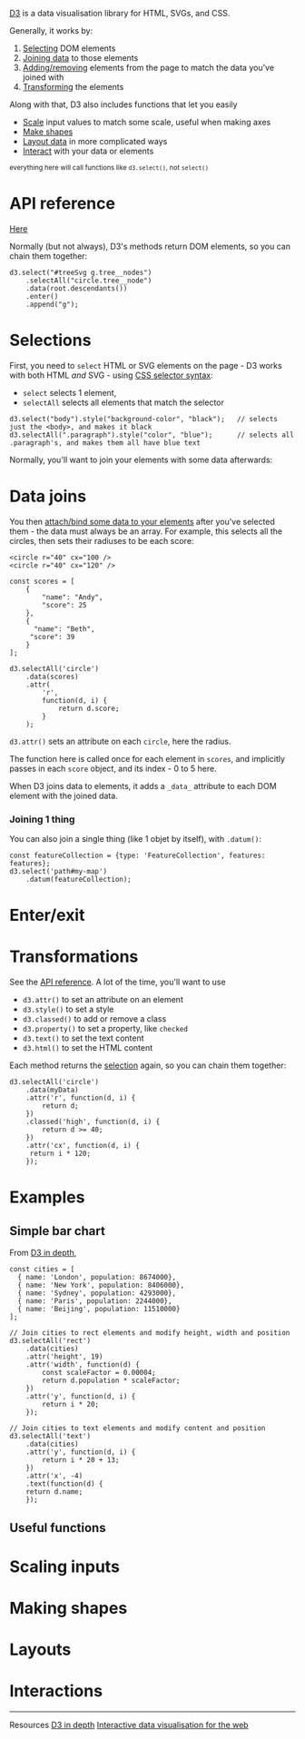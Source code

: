 [D3](https://d3js.org/) is a data visualisation library for HTML, SVGs, and CSS.

Generally, it works by:
1. [Selecting](#selections) DOM elements
2. [Joining data](#data_joins) to those elements
3. [Adding/removing](#enter_exit) elements from the page to match the data you've joined with
4. [Transforming](#transformations) the elements

Along with that, D3 also includes functions that let you easily
* [Scale](#scaling_inputs) input values to match some scale, useful when making axes
* [Make shapes](#making_shapes)
* [Layout data](#layouts) in more complicated ways
* [Interact](#interactions) with your data or elements

<sub>everything here will call functions like `d3.select()`, not `select()`</sub>

# API reference
[Here](https://github.com/d3/d3/blob/master/API.md)

Normally (but not always), D3's methods return DOM elements, so you can chain them together:
```
d3.select("#treeSvg g.tree__nodes")
    .selectAll("circle.tree__node")
    .data(root.descendants())
    .enter()
    .append("g");
```

# Selections

First, you need to `select` HTML or SVG elements on the page - D3 works with both HTML _and_ SVG - using [CSS selector syntax](https://developer.mozilla.org/en-US/docs/Glossary/CSS_Selector):
* `select` selects 1 element,
* `selectAll` selects all elements that match the selector

```
d3.select("body").style("background-color", "black");   // selects just the <body>, and makes it black
d3.selectAll(".paragraph").style("color", "blue");      // selects all .paragraph's, and makes them all have blue text
```

Normally, you'll want to join your elements with some data afterwards:

# Data joins

You then [attach/bind some data to your elements](https://github.com/d3/d3-selection/blob/v1.4.1/README.md#joining-data) after you've selected them - the data must always be an array.
For example, this selects all the circles, then sets their radiuses to be each score:
```
<circle r="40" cx="100 />
<circle r="40" cx="120" />

const scores = [
    {
        "name": "Andy",
        "score": 25
    },
    {
      "name": "Beth",
     "score": 39
    }
];

d3.selectAll('circle')
    .data(scores)
    .attr(
        'r', 
        function(d, i) {
            return d.score;
        }
    );
```
`d3.attr()` sets an attribute on each `circle`, here the radius.

The function here is called once for each element in `scores`, and implicitly passes in each `score` object, and its index - 0 to 5 here.

When D3 joins data to elements, it adds a `_data_` attribute to each DOM element with the joined data.

### Joining 1 thing
You can also join a single thing (like 1 objet by itself), with `.datum()`:
```
const featureCollection = {type: 'FeatureCollection', features: features};
d3.select('path#my-map')
    .datum(featureCollection);
```


# Enter/exit

# Transformations
See the [API reference](https://github.com/d3/d3/blob/master/API.md#modifying-elements). 
A lot of the time, you'll want to use
* `d3.attr()` to set an attribute on an element
* `d3.style()` to set a style
* `d3.classed()` to add or remove a class
* `d3.property()` to set a property, like `checked`
* `d3.text()` to set the text content 
* `d3.html()` to set the HTML content 

Each method returns the [selection](#selections) again, so you can chain them together:
```
d3.selectAll('circle')
    .data(myData)
    .attr('r', function(d, i) {
        return d;
    })
    .classed('high', function(d, i) {
        return d >= 40;
    })
    .attr('cx', function(d, i) {
     return i * 120;
    });
```

# Examples

## Simple bar chart
From [D3 in depth](https://www.d3indepth.com/datajoins/), 
```
const cities = [
  { name: 'London', population: 8674000},
  { name: 'New York', population: 8406000},
  { name: 'Sydney', population: 4293000},
  { name: 'Paris', population: 2244000},
  { name: 'Beijing', population: 11510000}
];

// Join cities to rect elements and modify height, width and position
d3.selectAll('rect')
    .data(cities)
    .attr('height', 19)
    .attr('width', function(d) {
        const scaleFactor = 0.00004;
        return d.population * scaleFactor;
    })
    .attr('y', function(d, i) {
        return i * 20;
    });

// Join cities to text elements and modify content and position
d3.selectAll('text')
    .data(cities)
    .attr('y', function(d, i) {
        return i * 20 + 13;
    })
    .attr('x', -4)
    .text(function(d) {
    return d.name;
    });
```

## Useful functions
# Scaling inputs

# Making shapes

# Layouts

# Interactions

---

Resources
[D3 in depth](https://www.d3indepth.com/introduction/)
[Interactive data visualisation for the web](https://alignedleft.com/tutorials/d3)